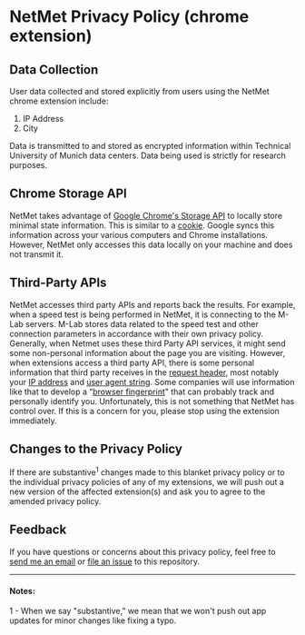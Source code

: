 # NetMet Privacy Policy (chrome extension)

## Data Collection

User data collected and stored explicitly from users using the NetMet chrome extension include:
1. IP Address
2. City

Data is transmitted to and stored as encrypted information within Technical University of Munich data centers. Data being used is strictly for research purposes. 

## Chrome Storage API

NetMet takes advantage of [Google Chrome's Storage API](https://developers.chrome.com/extensions/storage) to locally store minimal state information. This is similar to a [cookie](https://developer.mozilla.org/en-US/docs/Web/HTTP/Cookies). Google syncs this information across your various computers and Chrome installations. However, NetMet only accesses this data locally on your machine and does not transmit it. 

## Third-Party APIs

NetMet accesses third party APIs and reports back the results. For example, when a speed test is being performed in NetMet, it is connecting to the M-Lab servers. M-Lab stores data related to the speed test and other connection parameters in accordance with their own privacy policy. Generally, when Netmet uses these third Party API services, it might send some non-personal information about the page you are visiting. However, when extensions access a third party API, there is some personal information that third party receives in the [request header](https://developer.mozilla.org/en-US/docs/Glossary/Request_header), most notably your [IP address](https://computer.howstuffworks.com/internet/basics/what-is-an-ip-address.htm) and [user agent string](https://developer.chrome.com/multidevice/user-agent). Some companies will use information like that to develop a “[browser fingerprint](https://pixelprivacy.com/resources/browser-fingerprinting/)" that can probably track and personally identify you. Unfortunately, this is not something that NetMet has control over. If this is a concern for you, please stop using the extension immediately.

## Changes to the Privacy Policy

If there are substantive<sup>1</sup> changes made to this blanket privacy policy or to the individual privacy policies of any of my extensions, we will push out a new version of the affected extension(s) and ask you to agree to the amended privacy policy.

## Feedback

If you have questions or concerns about this privacy policy, feel free to [send me an email](mailto:rohan.bose@tum.de) or [file an issue]((https://github.com/boserohan91/netmet/issues)) to this repository.

***

#### Notes:
1 - When we say "substantive," we mean that we won't push out app updates for minor changes like fixing a typo.
